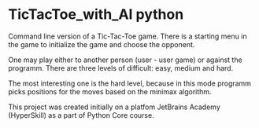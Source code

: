 # TicTacToe_with_AI python
Command line version of a Tic-Tac-Toe game.
There is a starting menu in the game to initialize the game and choose the opponent.

One may play either to another person (user - user game) or against the programm.
There are three levels of difficult: easy, medium and hard.

The most interesting one is the hard level, because in this mode programm picks positions for the moves based on the minimax algorithm.


This project was created initially on a platfom JetBrains Academy (HyperSkill) as a part of Python Core course.
